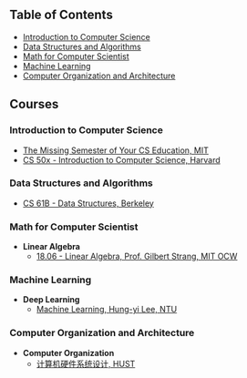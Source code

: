 ## Table of Contents

- [Introduction to Computer Science](#Introduction-to-Computer-Science)
- [Data Structures and Algorithms](#Data-Structures-and-Algorithms)
- [Math for Computer Scientist](#Math-for-Computer-Scientist)
- [Machine Learning](#Machine-Learning)
- [Computer Organization and Architecture](#Computer-Organization-and-Architecture)

## Courses

### Introduction to Computer Science

- [The Missing Semester of Your CS Education, MIT](https://missing.csail.mit.edu/)
- [CS 50x - Introduction to Computer Science, Harvard](https://cs50.harvard.edu/x/2022/)

### Data Structures and Algorithms

- [CS 61B - Data Structures, Berkeley](https://inst.eecs.berkeley.edu/~cs61b/archives.html)

### Math for Computer Scientist

- **Linear Algebra**
    - [18.06 - Linear Algebra, Prof. Gilbert Strang, MIT OCW](https://ocw.mit.edu/courses/mathematics/18-06sc-linear-algebra-fall-2011/)

### Machine Learning

- **Deep Learning**
    - [Machine Learning, Hung-yi Lee, NTU](https://speech.ee.ntu.edu.tw/~hylee/ml/2021-spring.html)

### Computer Organization and Architecture
- **Computer Organization**
    - [计算机硬件系统设计, HUST](https://www.icourse163.org/course/HUST-1205809816)

